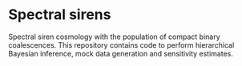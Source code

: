 # Spectral sirens

Spectral siren cosmology with the population of compact binary coalescences. This repository contains code to perform hierarchical Bayesian inference, mock data generation and sensitivity estimates.
